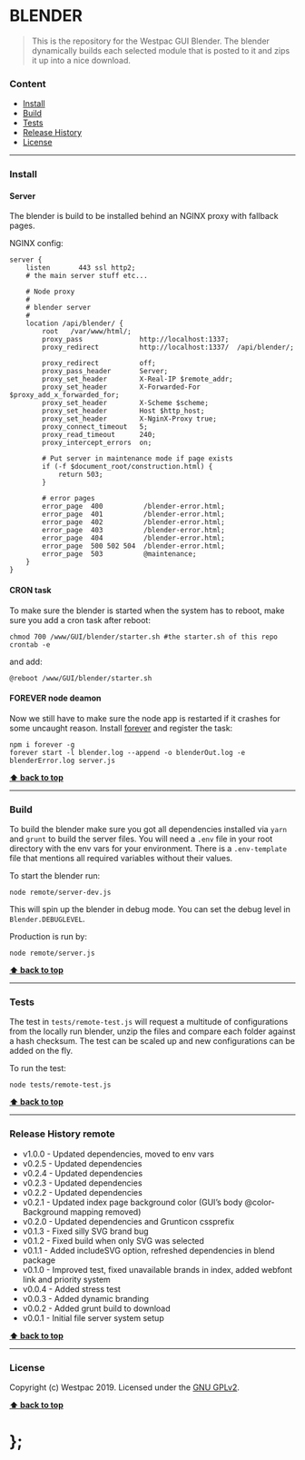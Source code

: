 BLENDER
=======

> This is the repository for the Westpac GUI Blender. The blender dynamically builds each selected module that is posted to it and zips it up into a nice
> download.


### Content

* [Install](#install)
* [Build](#build)
* [Tests](#tests)
* [Release History](#release-history-remote)
* [License](#license)


----------------------------------------------------------------------------------------------------------------------------------------------------------------


### Install

#### Server

The blender is build to be installed behind an NGINX proxy with fallback pages.

NGINX config:

```shell
server {
	listen       443 ssl http2;
	# the main server stuff etc...

	# Node proxy
	#
	# blender server
	#
	location /api/blender/ {
		root   /var/www/html/;
		proxy_pass              http://localhost:1337;
		proxy_redirect          http://localhost:1337/  /api/blender/;

		proxy_redirect          off;
		proxy_pass_header       Server;
		proxy_set_header        X-Real-IP $remote_addr;
		proxy_set_header        X-Forwarded-For $proxy_add_x_forwarded_for;
		proxy_set_header        X-Scheme $scheme;
		proxy_set_header        Host $http_host;
		proxy_set_header        X-NginX-Proxy true;
		proxy_connect_timeout   5;
		proxy_read_timeout      240;
		proxy_intercept_errors  on;

		# Put server in maintenance mode if page exists
		if (-f $document_root/construction.html) {
			return 503;
		}

		# error pages
		error_page  400          /blender-error.html;
		error_page  401          /blender-error.html;
		error_page  402          /blender-error.html;
		error_page  403          /blender-error.html;
		error_page  404          /blender-error.html;
		error_page  500 502 504  /blender-error.html;
		error_page  503          @maintenance;
	}
}
```

#### CRON task

To make sure the blender is started when the system has to reboot, make sure you add a cron task after reboot:

```shell
chmod 700 /www/GUI/blender/starter.sh #the starter.sh of this repo
crontab -e
```

and add:

```shell
@reboot /www/GUI/blender/starter.sh
```

#### FOREVER node deamon

Now we still have to make sure the node app is restarted if it crashes for some uncaught reason. Install [forever](https://github.com/foreverjs/forever) and
register the task:

```shell
npm i forever -g
forever start -l blender.log --append -o blenderOut.log -e blenderError.log server.js
```


**[⬆ back to top](#content)**


----------------------------------------------------------------------------------------------------------------------------------------------------------------


### Build

To build the blender make sure you got all dependencies installed via `yarn` and `grunt` to build the server files.
You will need a `.env` file in your root directory with the env vars for your environment. There is a `.env-template` file that mentions all required variables without their values.

To start the blender run:

```shell
node remote/server-dev.js
```

This will spin up the blender in debug mode. You can set the debug level in `Blender.DEBUGLEVEL`.

Production is run by:

```shell
node remote/server.js
```


**[⬆ back to top](#content)**


----------------------------------------------------------------------------------------------------------------------------------------------------------------


### Tests

The test in `tests/remote-test.js` will request a multitude of configurations from the locally run blender, unzip the files and compare each folder against
a hash checksum. The test can be scaled up and new configurations can be added on the fly.

To run the test:

```shell
node tests/remote-test.js
```


**[⬆ back to top](#content)**


----------------------------------------------------------------------------------------------------------------------------------------------------------------


### Release History remote

- v1.0.0 - Updated dependencies, moved to env vars
- v0.2.5 - Updated dependencies
- v0.2.4 - Updated dependencies
- v0.2.3 - Updated dependencies
- v0.2.2 - Updated dependencies
- v0.2.1 - Updated index page background color (GUI’s body @color-Background mapping removed)
- v0.2.0 - Updated dependencies and Grunticon cssprefix
- v0.1.3 - Fixed silly SVG brand bug
- v0.1.2 - Fixed build when only SVG was selected
- v0.1.1 - Added includeSVG option, refreshed dependencies in blend package
- v0.1.0 - Improved test, fixed unavailable brands in index, added webfont link and priority system
- v0.0.4 - Added stress test
- v0.0.3 - Added dynamic branding
- v0.0.2 - Added grunt build to download
- v0.0.1 - Initial file server system setup

**[⬆ back to top](#content)**


----------------------------------------------------------------------------------------------------------------------------------------------------------------


### License

Copyright (c) Westpac 2019. Licensed under the [GNU GPLv2](https://raw.githubusercontent.com/WestpacCXTeam/blender/master/LICENSE).

**[⬆ back to top](#content)**

# };
